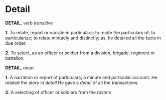 # Detail

**DETAIL**, _verb transitive_

**1.** To relate, report or narrate in particulars; to recite the particulars of; to particularize; to relate minutely and distinctly; as, he detailed all the facts in due order.

**2.** To select, as an officer or soldier from a division, brigade, regiment or battalion.

**DETAIL**, _noun_

**1.** A narration or report of particulars; a minute and particular account. He related the story in _detail_ He gave a _detail_ of all the transactions.

**2.** A selecting of officer or soldiers from the rosters.